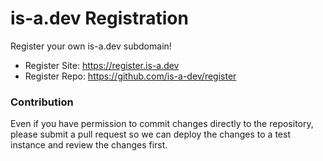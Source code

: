 # is-a.dev Registration
Register your own is-a.dev subdomain!

- Register Site: https://register.is-a.dev
- Register Repo: https://github.com/is-a-dev/register

### Contribution
Even if you have permission to commit changes directly to the repository, please submit a pull request so we can deploy the changes to a test instance and review the changes first.
